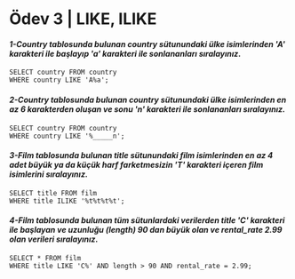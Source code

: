 # Ödev 3 | LIKE, ILIKE
#### *1-Country tablosunda bulunan country sütunundaki ülke isimlerinden 'A' karakteri ile başlayıp 'a' karakteri ile sonlananları sıralayınız.*
```
SELECT country FROM country
WHERE country LIKE 'A%a';
```
#### *2-Country tablosunda bulunan country sütunundaki ülke isimlerinden en az 6 karakterden oluşan ve sonu 'n' karakteri ile sonlananları sıralayınız.*
```
SELECT country FROM country
WHERE country LIKE '%_____n';
```
#### *3-Film tablosunda bulunan title sütunundaki film isimlerinden en az 4 adet büyük ya da küçük harf farketmesizin 'T' karakteri içeren film isimlerini sıralayınız.*
```
SELECT title FROM film
WHERE title ILIKE '%t%t%t%t';
```
#### *4-Film tablosunda bulunan tüm sütunlardaki verilerden title 'C' karakteri ile başlayan ve uzunluğu (length) 90 dan büyük olan ve rental_rate 2.99 olan verileri sıralayınız.*
```
SELECT * FROM film
WHERE title LIKE 'C%' AND length > 90 AND rental_rate = 2.99; 
```

